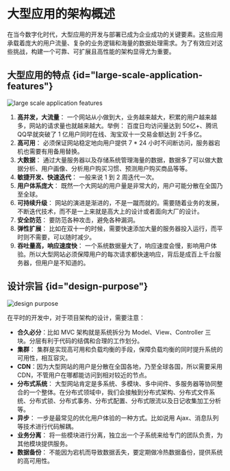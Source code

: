 # 大型应用的架构概述 

在当今数字化时代，大型应用的开发与部署已成为企业成功的关键要素。这些应用承载着庞大的用户流量、复杂的业务逻辑和海量的数据处理需求。为了有效应对这些挑战，构建一个可靠、可扩展且高性能的架构显得尤为重要。

## 大型应用的特点 {id="large-scale-application-features"}

<img src="http://file-linker.oss-cn-hangzhou.aliyuncs.com/Uns94SESSwuKkI7E2J9o.png" alt="large scale application features"/>

1. **高并发，大流量**： 一个网站从小做到大，业务越来越大，积累的用户越来越多，网站的请求量也就越来越大。举例： 百度日均访问量达到 50亿+、腾讯QQ早就突破了 1 亿用户同时在线、淘宝双十一交易金额达到 2千多亿。
2. **高可用**： 必须保证网站稳定地向用户提供 7 * 24 小时不间断访问，服务器宕机也需要有用备用替换。
3. **大数据**： 通过大量服务器以及存储系统管理海量的数据，数据多了可以做大数据分析、用户画像、分析用户购买习惯、预测用户购买商品等等。
4. **敏捷开发、快速迭代**： 一般来说 1 到 2 周迭代一次。
5. **用户体系庞大**： 既然一个大网站的用户量是非常大的，用户可能分散在全国乃至全球。
6. **可持续升级**： 网站的演进是渐进的，不是一蹴而就的。需要随着业务的发展，不断迭代技术，而不是一上来就是高大上的设计或者面向大厂的设计。
7. **安全防范**： 要防范各种攻击，避免各种漏洞。
8. **弹性扩展**： 比如在双十一的时候，需要快速添加大量的服务器投入运行，而平时则不需要，可以随时减少。
9. **吞吐量高，响应速度快**： 一个系统数据量大了，响应速度会慢，影响用户体验。所以大型网站必须保障用户的每次请求都快速响应，背后是成百上千台服务器，但用户是不知道的。

## 设计宗旨 {id="design-purpose"}

<img src="http://file-linker.oss-cn-hangzhou.aliyuncs.com/mMBZKyMxMFdwezYe8lMk.png" alt="design purpose"/>

在平时的开发中，对于项目架构的设计，需要注意：

* **合久必分**：比如 MVC 架构就是系统拆分为 Model、View、Controller 三块。分层有利于代码的结偶和合理的工作划分。
* **集群**： 集群是实现高可用和负载均衡的手段，保障负载均衡的同时提升系统的可用性，相互容灾。
* **CDN**：因为大型网站的用户是分散在全国各地，乃至全球各国，所以需要采用 CDN，不管用户在哪都能访问到相对较近的节点。
* **分布式系统**： 大型网站肯定是多系统、多模块、多中间件、多服务器等协同整合的一个整体。在分布式领域中，我们会接触到分布式架构、分布式文件系统、分布式锁、分布式事务、分布式配置、分布式限流以及日记收集加工分析等。
* **异步**： 一步是最常见的优化用户体验的一种方式。比如说用 Ajax、消息队列等技术进行代码解耦。
* **业务分离**： 将一些模块进行分离，独立出一个子系统来给专门的团队负责，为其他模块提供服务。
* **数据备份**： 不能因为宕机而导致数据丢失，要定期做冷热数据备份，提供系统的高可用性。